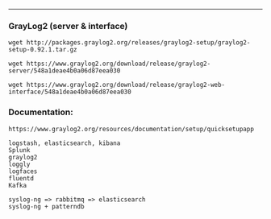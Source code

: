 ---
### GrayLog2 (server & interface)
	wget http://packages.graylog2.org/releases/graylog2-setup/graylog2-setup-0.92.1.tar.gz

	wget https://www.graylog2.org/download/release/graylog2-server/548a1deae4b0a06d87eea030

	wget https://www.graylog2.org/download/release/graylog2-web-interface/548a1deae4b0a06d87eea030


### Documentation:

	https://www.graylog2.org/resources/documentation/setup/quicksetupapp
	
	logstash, elasticsearch, kibana
	Splunk
	graylog2 
	loggly
	logfaces
	fluentd 
	Kafka 
	
	syslog-ng => rabbitmq => elasticsearch
	syslog-ng + patterndb
	